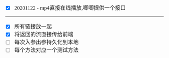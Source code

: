 <span  style="font-family: Simsun,serif; font-size: 17px; ">

- [x] 20201122 - mp4直接在线播放,唧唧提供一个接口

---

- [x] 所有链接放一起
- [x] 将返回的流直接传给前端
- [ ] 每次入参出参持久化到本地
- [ ] 每个方法对应一个测试方法

</span>